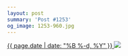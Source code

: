 ```yaml
---
layout: post
summary: 'Post #1253'
og_image: 1253-960.jpg
---
```


<p>
 <time>
  <a href="/1253">
   {{ page.date | date: "%B %-d, %Y" }}
  </a>
 </time>
 <a href="/1253">
  <img sizes="(min-width: 700px) 50vw, calc(100vw - 2rem)" src="{{ site.assets_url }}/1253-480.jpg" srcset="{{ site.assets_url }}/1253-240.jpg 240w, {{ site.assets_url }}/1253-480.jpg 480w, {{ site.assets_url }}/1253-720.jpg 720w, {{ site.assets_url }}/1253-960.jpg 960w"/>
 </a>
</p>
